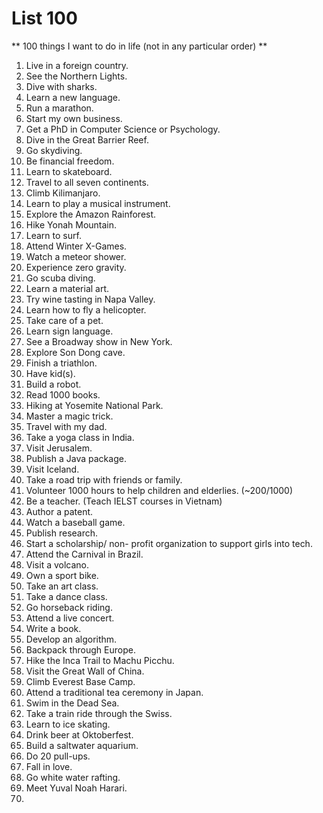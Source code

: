 # List 100

** 100 things I want to do in life (not in any particular order) **
1.	Live in a foreign country. 
2.	See the Northern Lights.
3.	Dive with sharks.
4.	Learn a new language.
5.	Run a marathon.
6.	Start my own business.
7.	Get a PhD in Computer Science or Psychology.
8.	Dive in the Great Barrier Reef.
9.	Go skydiving.
10.	Be financial freedom. 
11.	Learn to skateboard.
12.	Travel to all seven continents.
13.	Climb Kilimanjaro.
14.	Learn to play a musical instrument. 
15.	Explore the Amazon Rainforest.
16.	Hike Yonah Mountain.
17.	Learn to surf.
18.	Attend Winter X-Games.
19.	Watch a meteor shower. 
20.	Experience zero gravity.
21.	Go scuba diving.
22.	Learn a material art.
23.	Try wine tasting in Napa Valley.
24.	Learn how to fly a helicopter.
25.	Take care of a pet.
26.	Learn sign language.
27.	See a Broadway show in New York.
28.	Explore Son Dong cave.
29.	Finish a triathlon.
30.	Have kid(s).
31.	Build a robot.
32.	Read 1000 books.
33.	Hiking at Yosemite National Park.
34.	Master a magic trick.
35.	Travel with my dad.
36.	Take a yoga class in India.
37.	Visit Jerusalem.
38.	Publish a Java package.
39.	Visit Iceland.
40.	Take a road trip with friends or family.
41.	Volunteer 1000 hours to help children and elderlies. (~200/1000) 
42.	Be a teacher. (Teach IELST courses in Vietnam)
43.	Author a patent.
44.	Watch a baseball game. 
45.	Publish research.
46.	Start a scholarship/ non- profit organization to support girls into tech.
47.	Attend the Carnival in Brazil.
48.	Visit a volcano.
49.	Own a sport bike. 
50.	Take an art class.
51.	Take a dance class.
52.	Go horseback riding.
53.	Attend a live concert.
54.	Write a book.
55.	Develop an algorithm.
56.	Backpack through Europe.
57.	Hike the Inca Trail to Machu Picchu.
58.	Visit the Great Wall of China.
59.	Climb Everest Base Camp.
60.	Attend a traditional tea ceremony in Japan.
61.	Swim in the Dead Sea.
62.	Take a train ride through the Swiss.
63.	Learn to ice skating. 
64.	Drink beer at Oktoberfest.
65.	Build a saltwater aquarium.
66.	Do 20 pull-ups.
67.	Fall in love.
68.	Go white water rafting.
69.	Meet Yuval Noah Harari.
70.	
